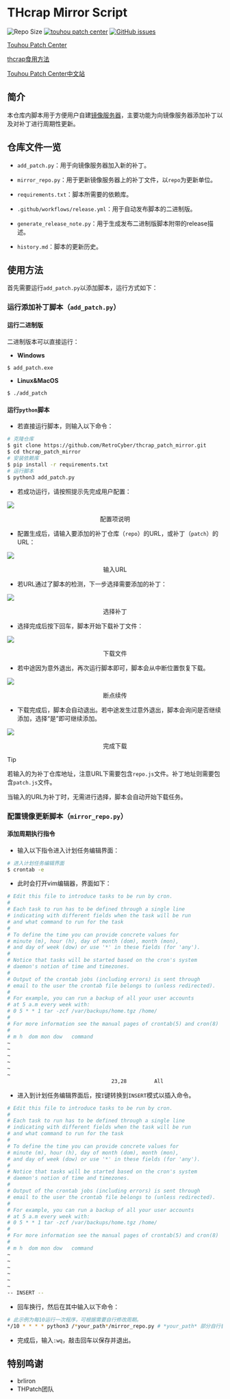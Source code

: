 # THcrap Mirror Script

![Repo Size](https://img.shields.io/github/repo-size/RetroCyber/thcrap_patch_mirror.svg?label=RepoSize&style=flat-square)
[![touhou patch center](https://img.shields.io/badge/Require-thcrap-yellow.svg?style=flat-square)](http://thpatch.net)
[![GitHub issues](https://img.shields.io/github/issues/RetroCyber/thcrap_patch_mirror.svg?label=Issues&style=flat-square)](https://github.com/RetroCyber/thcrap_patch_mirror/issues)

[Touhou Patch Center](https://www.thpatch.net/wiki/Touhou_Patch_Center:Main_page)

[thcrap食用方法](https://thpatch.rcopky.top/attention/readme.html)

[Touhou Patch Center中文站](https://thpatch.rcopky.top/)

## 简介

本仓库内脚本用于方便用户自建[镜像服务器](https://www.thpatch.net/wiki/Touhou_Patch_Center:Servers/zh-hans)，主要功能为向镜像服务器添加补丁以及对补丁进行周期性更新。

## 仓库文件一览

- `add_patch.py`：用于向镜像服务器加入新的补丁。

- `mirror_repo.py`：用于更新镜像服务器上的补丁文件，以`repo`为更新单位。

- `requirements.txt`：脚本所需要的依赖库。

- `.github/workflows/release.yml`：用于自动发布脚本的二进制版。

- `generate_release_note.py`：用于生成发布二进制版脚本附带的release描述。

- `history.md`：脚本的更新历史。

## 使用方法

首先需要运行`add_patch.py`以添加脚本，运行方式如下：

### 运行添加补丁脚本（`add_patch.py`）

#### 运行二进制版

二进制版本可以直接运行：

- **Windows**
```bash
$ add_patch.exe
```

- **Linux&MacOS**
```bash
$ ./add_patch
```

#### 运行`python`脚本

- 若直接运行脚本，则输入以下命令：
```bash
# 克隆仓库
$ git clone https://github.com/RetroCyber/thcrap_patch_mirror.git
$ cd thcrap_patch_mirror
# 安装依赖库
$ pip install -r requirements.txt
# 运行脚本
$ python3 add_patch.py
```

- 若成功运行，请按照提示先完成用户配置：

<img src="doc/src/2.png" div align=center>

<p align=center>配置项说明</p>

- 配置生成后，请输入要添加的补丁仓库（`repo`）的URL，或补丁（`patch`）的URL：

<img src="doc/src/3.png" div align=center>

<p align=center>输入URL</p>

- 若URL通过了脚本的检测，下一步选择需要添加的补丁：

<img src="doc/src/4.png" div align=center>

<p align=center>选择补丁</p>

- 选择完成后按下回车，脚本开始下载补丁文件：

<img src="doc/src/5.png" div align=center>

<p align=center>下载文件</p>

- 若中途因为意外退出，再次运行脚本即可，脚本会从中断位置恢复下载。

<img src="doc/src/6.png" div align=center>

<p align=center>断点续传</p>

- 下载完成后，脚本会自动退出。若中途发生过意外退出，脚本会询问是否继续添加，选择“是”即可继续添加。

<img src="doc/src/7.png" div align=center>

<p align=center>完成下载</p>

> [!TIP]
> 若输入的为补丁仓库地址，注意URL下需要包含`repo.js`文件。补丁地址则需要包含`patch.js`文件。
> 
> 当输入的URL为补丁时，无需进行选择，脚本会自动开始下载任务。

### 配置镜像更新脚本（`mirror_repo.py`）

#### 添加周期执行指令

- 输入以下指令进入计划任务编辑界面：

```bash
# 进入计划任务编辑界面
$ crontab -e
```

- 此时会打开vim编辑器，界面如下：

```bash
# Edit this file to introduce tasks to be run by cron.
#
# Each task to run has to be defined through a single line
# indicating with different fields when the task will be run
# and what command to run for the task
#
# To define the time you can provide concrete values for
# minute (m), hour (h), day of month (dom), month (mon),
# and day of week (dow) or use '*' in these fields (for 'any').
#
# Notice that tasks will be started based on the cron's system
# daemon's notion of time and timezones.
#
# Output of the crontab jobs (including errors) is sent through
# email to the user the crontab file belongs to (unless redirected).
#
# For example, you can run a backup of all your user accounts
# at 5 a.m every week with:
# 0 5 * * 1 tar -zcf /var/backups/home.tgz /home/
#
# For more information see the manual pages of crontab(5) and cron(8)
#
# m h  dom mon dow   command
~                         
~                        
~                         
~                      
~                         
~                                              
                                  23,28         All
```

- 进入到计划任务编辑界面后，按`I`键转换到`INSERT`模式以插入命令。

```bash
# Edit this file to introduce tasks to be run by cron.
#
# Each task to run has to be defined through a single line
# indicating with different fields when the task will be run
# and what command to run for the task
#
# To define the time you can provide concrete values for
# minute (m), hour (h), day of month (dom), month (mon),
# and day of week (dow) or use '*' in these fields (for 'any').
#
# Notice that tasks will be started based on the cron's system
# daemon's notion of time and timezones.
#
# Output of the crontab jobs (including errors) is sent through
# email to the user the crontab file belongs to (unless redirected).
#
# For example, you can run a backup of all your user accounts
# at 5 a.m every week with:
# 0 5 * * 1 tar -zcf /var/backups/home.tgz /home/
#
# For more information see the manual pages of crontab(5) and cron(8)
#
# m h  dom mon dow   command
~                         
~                        
~                         
~                      
~                         
~                                              
-- INSERT --                                                                                          23,29         All
```

- 回车换行，然后在其中输入以下命令：

```bash
# 此示例为每10运行一次程序，可根据需要自行修改周期。
*/10 * * * * python3 /*your_path*/mirror_repo.py # *your_path* 部分自行替换为脚本所在路径
```

- 完成后，输入`:wq`，敲击回车以保存并退出。

## 特别鸣谢

- brliron
- THPatch团队